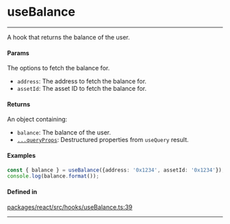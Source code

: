 # useBalance
---

A hook that returns the balance of the user.

#### Params

The options to fetch the balance for.
- `address`: The address to fetch the balance for.
- `assetId`: The asset ID to fetch the balance for.

#### Returns

An object containing:
- `balance`: The balance of the user.
- [`...queryProps`](https://tanstack.com/query/latest/docs/framework/react/reference/useQuery): Destructured properties from `useQuery` result.

#### Examples

```ts
const { balance } = useBalance({address: '0x1234', assetId: '0x1234'});
console.log(balance.format());
```

#### Defined in
[packages/react/src/hooks/useBalance.ts:39](https://github.com/fuellabs/fuel-connectors/blob/main/packages/react/src/hooks/useBalance.ts#L39)

___

